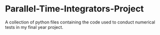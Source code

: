 # Parallel-Time-Integrators-Project
A collection of python files containing the code used to conduct numerical tests in my final year project.

